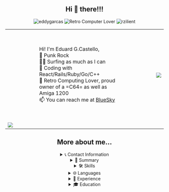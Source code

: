 
<!--
**eddygarcas/eddygarcas** is a ✨ _special_ ✨ repository because its `README.md` (this file) appears on your GitHub profile.

Here are some ideas to get you started:

- 🔭 I’m currently working on ...
- 🌱 I’m currently learning ...
- 👯 I’m looking to collaborate on ...
- 🤔 I’m looking for help with ...
- 💬 Ask me about ...
- 📫 How to reach me: ...
- 😄 Pronouns: ...
- ⚡ Fun fact: ...
-->
<center>
<h2>Hi 👋 there!!! </h2>
<p> 
<img src="https://komarev.com/ghpvc/?username=eddygarcas" alt="eddygarcas" />
<img src='https://img.shields.io/badge/Retro%20Computer-%F0%9F%92%99-brightgreen' alt='Retro Computer Lover'> 
<img src='https://img.shields.io/badge/Works%20at-%20Rzilient-important' alt='rzilient'/>
</p>

<table border=0>
  <tr border=0>
   <td border=0>
     <p align='left' class='intro' style='margin: 50px 100px;'>
     Hi! I'm Eduard G.Castello,<br>
     📢 Punk Rock<br>
     🏄‍♂️ Surfing as much as I can<br>
     💎 Coding with React/Rails/Ruby/Go/C++<br>
     💾 Retro Computing Lover, proud owner of a =C64= as well as Amiga 1200<br>
     📫 You can reach me at <a href="https://bsky.app/profile/elpatroned.bsky.social">BlueSky</a>
     </p>
   </td>
   <td>
     <picture>
       <source srcset="https://github-readme-stats.vercel.app/api/top-langs/?username=eddygarcas&theme=dark&langs_count=14&layout=compact&hide=css,html,coffeescript,scss" media="(prefers-color-scheme: dark)"/>
       <img src="https://github-readme-stats.vercel.app/api/top-langs/?username=eddygarcas&theme=dark&langs_count=14&layout=compact&hide=css,html,coffeescript,scss" />
     </picture>
   </td>
  </tr>
  <tr>
    <td>
      <picture>
        <source srcset="https://github-readme-stats.vercel.app/api/wakatime?username=eddygarcas"  media="(prefers-color-scheme: dark)"/>
        <img src="https://github-readme-stats.vercel.app/api/wakatime?username=eddygarcas"/>
      </picture>
    </td>
  </tr>
</table>
 
<h2>More about me... </h2>

<details>
<summary>📞 Contact Information</summary>

- Email: [eduard.castello@proton.me](mailto:eduard.castello@proton.me)
- LinkedIn: [Eduard Garcia Castello](https://www.linkedin.com/in/eduard-garcia-castello)
- Currently working at [rzilient](https://www.rzilient.club)

</details>

<details>
<summary>📝 Summary</summary>
  
I am an experienced and passionate Chief Technology Officer (CTO) dedicated to providing innovative digital solutions. With software craftsmanship in my blood and a background in Agile coaching, I excel in leading high-performing teams and fostering continuous improvement and innovation. At rzilient, I drive the company's technical vision and strategy, helping businesses leverage digital transformation to unlock their full potential.

As a CTO, I am dedicated to nurturing a culture of collaboration, curiosity, and innovation. My mission is to create an environment where technology drives growth and enables businesses to reach new heights.

</details>

<details>
<summary>🛠️ Skills</summary>

- Software Development
- Leadership
- Team Management

</details>

<details>
<summary>🌐 Languages</summary>

- Catalan: Native or Bilingual
- English: Full Professional
- Spanish: Native or Bilingual

</details>

<details>
<summary>💼 Experience</summary>

### Rzilient
**Chief Technology Officer**  
*January 2021 - Present*  
Barcelona, Catalonia, Spain

- Implemented AI solutions to enhance customer satisfaction.
- Developed microservices using Ruby, Go, and Rust.
- Mentored the team in React/React Native frontend development.
- Managed cloud infrastructure on AWS and DigitalOcean.
- Managed real-time databases such as InfluxDB and relational databases like PostgreSQL.
- Built, guided, and motivated diverse teams to achieve top performance.
- Implemented agile practices to maximize efficiency and adaptability.
- Aligned technology roadmap with business objectives and market trends.
- Built strong relationships with key partners and stakeholders.

### vpTech
**Engineering Manager**  
*March 2020 - January 2021 (11 months)*  
Barcelona Area, Spain

- Managed 25 software engineers locally and remotely.
- Boosted team performance and built technical development plans.
- Implemented React/Go/Kubernetes stack.
- Coached teams to use XP practices to speed up their learning curve.

### Adevinta
**Agile Coach**  
*March 2019 - March 2020 (1 year 1 month)*  
Barcelona, Catalonia, Spain

**Agile Team Coach**  
*January 2017 - March 2019 (2 years 3 months)*  
Barcelona, Catalonia, Spain

- Improved Adevinta flagship marketplace deliveries.
- Implemented agile practices and techniques, boosting delivery process by 20%.

### Privalia
**Engineering Manager**  
*January 2016 - January 2017 (1 year 1 month)*  
Barcelona Area, Spain

### Sky
**Engineering Manager**  
*June 2012 - January 2016 (3 years 8 months)*  
Barcelona Area, Spain

- Managed Agile cross-functional teams for Sky Broadcasting Group.

**Technical Product Owner**  
*June 2011 - May 2012 (1 year)*  
Barcelona Area, Spain

**Lead Java Coder**  
*August 2008 - May 2011 (2 years 10 months)*

### TENEA TECNOLOGIAS
**C++ Coder @ Hewlett-Packard**  
*2007 - July 2008 (1 year)*  
Barcelona Area, Spain

**C++ Coder (OMA/XDM) @ Genaker**  
*January 2007 - December 2007 (1 year)*  
Barcelona Area, Spain

**Java Coder @ Ancert, Agencia Notarial de Certificación**  
*2003 - 2007 (4 years)*  
Sant Cugat del Valles

</details>

<details>
<summary>🎓 Education</summary>

**Universitat Oberta de Catalunya**  
Bachelor's degree, Computer Software Engineering (2005) 
Associate/Foundation Degree, Computer Science (1997 - 2000)

</details>
